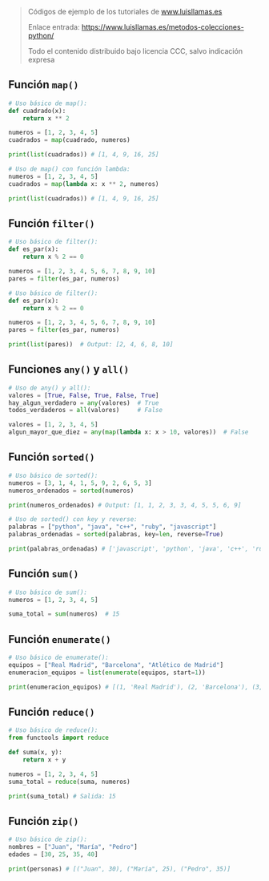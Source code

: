 > Códigos de ejemplo de los tutoriales de www.luisllamas.es
>
> Enlace entrada: https://www.luisllamas.es/metodos-colecciones-python/
>
> Todo el contenido distribuido bajo licencia CCC, salvo indicación expresa

## Función `map()`
```python
# Uso básico de map():
def cuadrado(x):
    return x ** 2

numeros = [1, 2, 3, 4, 5]
cuadrados = map(cuadrado, numeros)

print(list(cuadrados)) # [1, 4, 9, 16, 25]
```

```python
# Uso de map() con función lambda:
numeros = [1, 2, 3, 4, 5]
cuadrados = map(lambda x: x ** 2, numeros)

print(list(cuadrados)) # [1, 4, 9, 16, 25]
```


## Función `filter()`
```python
# Uso básico de filter():
def es_par(x):
    return x % 2 == 0

numeros = [1, 2, 3, 4, 5, 6, 7, 8, 9, 10]
pares = filter(es_par, numeros)
```

```python
# Uso básico de filter():
def es_par(x):
    return x % 2 == 0

numeros = [1, 2, 3, 4, 5, 6, 7, 8, 9, 10]
pares = filter(es_par, numeros)

print(list(pares))  # Output: [2, 4, 6, 8, 10]
```


## Funciones `any()` y `all()`
```python
# Uso de any() y all():
valores = [True, False, True, False, True]
hay_algun_verdadero = any(valores)  # True
todos_verdaderos = all(valores)     # False
```

```python
valores = [1, 2, 3, 4, 5]
algun_mayor_que_diez = any(map(lambda x: x > 10, valores))  # False
```


## Función `sorted()`
```python
# Uso básico de sorted():
numeros = [3, 1, 4, 1, 5, 9, 2, 6, 5, 3]
numeros_ordenados = sorted(numeros)

print(numeros_ordenados) # Output: [1, 1, 2, 3, 3, 4, 5, 5, 6, 9]
```

```python
# Uso de sorted() con key y reverse:
palabras = ["python", "java", "c++", "ruby", "javascript"]
palabras_ordenadas = sorted(palabras, key=len, reverse=True)

print(palabras_ordenadas) # ['javascript', 'python', 'java', 'c++', 'ruby']
```


## Función `sum()`
```python
# Uso básico de sum():
numeros = [1, 2, 3, 4, 5]

suma_total = sum(numeros)  # 15
```


## Función `enumerate()`
```python
# Uso básico de enumerate():
equipos = ["Real Madrid", "Barcelona", "Atlético de Madrid"]
enumeracion_equipos = list(enumerate(equipos, start=1))

print(enumeracion_equipos) # [(1, 'Real Madrid'), (2, 'Barcelona'), (3, 'Atlético de Madrid')]
```


## Función `reduce()`
```python
# Uso básico de reduce():
from functools import reduce

def suma(x, y):
    return x + y

numeros = [1, 2, 3, 4, 5]
suma_total = reduce(suma, numeros)

print(suma_total) # Salida: 15
```


## Función `zip()`
```python
# Uso básico de zip():
nombres = ["Juan", "María", "Pedro"]
edades = [30, 25, 35, 40]

print(personas) # [("Juan", 30), ("María", 25), ("Pedro", 35)]
```


